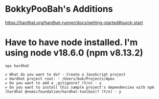 # BokkyPooBah's Additions


https://hardhat.org/hardhat-runner/docs/getting-started#quick-start

# Have to have node installed. I'm using node v18.6.0 (npm v8.13.2)

```
npx hardhat

✔ What do you want to do? · Create a JavaScript project
✔ Hardhat project root: · /Users/bok/Projects/Apex
✔ Do you want to add a .gitignore? (Y/n) · y
✔ Do you want to install this sample project's dependencies with npm (hardhat @nomicfoundation/hardhat-toolbox)? (Y/n) · y
```
